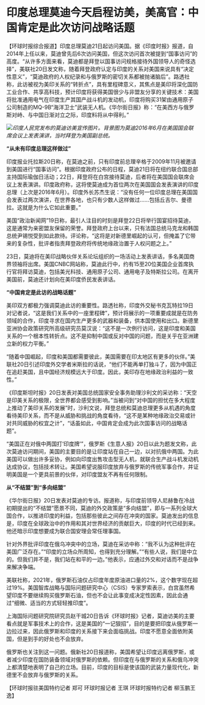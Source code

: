 

# 印度总理莫迪今天启程访美，美高官：中国肯定是此次访问战略话题

【环球时报综合报道】印度总理莫迪21日起访问美国。据《印度时报》报道，自2014年上任以来，莫迪曾先后6次访问美国，但这次访问首次被提到“国事访问”的高度。“从许多方面来看，莫迪都是拜登以国事访问规格接待外国领导人的奇怪选择”，美联社20日发文称，随着拜登政府认定与印度的关系对美国来说具有“决定性意义”，“莫迪政府的人权纪录和与俄罗斯的密切关系都被抛诸脑后”。路透社称，此访被视为美印关系的“转折点”，具有里程碑意义，其焦点是美印将深化国防工业合作、共享高科技，预计印度将获得美国很少与非盟友分享的关键技术：美国将批准通用电气在印度生产其国产战斗机的发动机，印度将购买31架由通用原子公司制造的MQ-9B“海洋卫士”武装无人机。《华尔街日报》称：“在美西方与俄罗斯对峙、与中国日渐对立之际，印度料将从中得利。”

![](https://inews.gtimg.com/om_bt/OV99QMjMlp20E6-Rtz7NrJ3BoNAiFZfIc4QUH5AhQPc7cAA/1000)_印度人民党发布的莫迪访美宣传图片。背景图为莫迪2016年6月在美国国会联席会议上发表演讲，当时拜登为美国副总统。_

**“从未有印度总理这样做过”**

印度报业托拉斯20日称，在莫迪之前，只有印度前总理辛格于2009年11月被邀请到美国进行“国事访问”。根据印度政府公布的日程，莫迪21日将在纽约联合国总部主持国际瑜伽日活动；22日，拜登将在白宫接待莫迪，后者将在美国国会联席会议上发表演讲。印度政府称，这将使莫迪成为首位两次在美国国会发表演讲的印度总理（上次是2016年6月）。印度外长苏杰生说：“没有任何一位印度总理在美国国会发表过两次演讲，在世界各地，也只有少数人这样做过……包括丘吉尔、曼德拉。这就是为什么它如此重要。”

美国“政治新闻网”19日称，最引人注目的时刻是拜登22日将举行国宴招待莫迪，这是通常为亲密盟友保留的荣誉。拜登政府上台以来，只有法国总统马克龙和韩国总统尹锡悦受到如此款待。评论称，“这将是对新德里崛起的认可，但掩盖了它带来的复杂性，批评者指责拜登政府将传统地缘政治置于人权问题之上。”

23日，莫迪将在美印战略伙伴关系论坛组织的一场活动上发表讲话，多名美国商界领袖将出席。美国CNBC网站称，莫迪此行中，约有15至20位美国企业首席执行官将拜访莫迪，包括美光科技、通用原子公司、通用电子及特斯拉公司。在离开美国前，莫迪还计划向在美印度侨民发表讲话。

**“中国肯定是此访的战略话题”**

美印双方都极力强调莫迪此访的重要性。路透社称，印度外交秘书克瓦特拉19日对记者说，“这是我们关系中的一座里程碑”，预计将展示的一项重要成就是在防务领域的合作，印度寻求在国内生产更多的武器和装备，供本国使用和出口。新德里亚洲协会政策研究所高级研究员莫汉说：“这不是一次例行访问，这是印度和美国关系的一个根本性转折点。这不是抑制中国或反对中国的问题，而是关乎在亚洲建立新的权力平衡。”

“随着中国崛起，印度和美国都需要彼此，美国需要在印太地区有更多的伙伴。”美联社20日引述印度外交学者米斯拉的话说，“他们不能再单打独斗了，因为中国正在追赶美国，且中国经济规模远大于印度。因此，美印存在地缘政治利益的一致性。”

《印度斯坦时报》20日发表对美国总统国家安全事务助理沙利文的采访称：“天空是印美关系的极限，全世界都会感受到影响。”当被问到“对中国的担忧在多大程度上推动了美印关系的发展”时，沙利文说，拜登总统和莫迪总理更多从机遇的角度看待美印关系，而不是从威胁和挑战的角度看待，“这不是某种地缘政治交易或针对共同威胁的权宜之计”，“话虽如此，中国肯定会成为此次国事访问的战略话题”。

“美国正在对俄中两国打‘印度牌’”，俄罗斯《生意人报》20日以此为题发文称，此次莫迪访问期间，美国的主要目的是让印度站在自己一边，以对抗俄中两国。为此美国可以做出许多妥协，例如向印度出售攻击型无人机，就联合生产战斗机发动机达成协议，包括技术转让。美国希望说服印度放弃与俄罗斯的传统军事合作，并证明美国是一个更具前景的伙伴，对印度盟友不再有任何限制。

**从“不结盟”到“多向结盟”**

《华尔街日报》20日发表对莫迪的专访。报道称，与印度前领导人尼赫鲁在冷战初期提出的“不结盟”愿景不同，莫迪的外交政策是“多向结盟”，即与一系列全球大国合作，以推进印度的利益，包括那些彼此之间存在冲突的国家。莫迪发出的信息是，印度在全球政治中的作用和其对世界经济的贡献巨大，印度的时代已经到来。他还暗示印度想要成为联合国安理会常任理事国。

针对外界批评印度在俄乌冲突中的立场，莫迪在采访中称：“我不认为这种批评在美国广泛存在。”“印度的立场众所周知，也得到充分理解。”“有些人说，我们是中立的。但我们并不是，我们站在和平的一边。”他表示，应通过外交和对话而不是战争来解决争端。

美联社称，2021年，俄罗斯石油仅占印度年度原油进口量的2%，这个数字现在超过19%。美国智库战略与国际问题研究中心（CSIS）专家罗索表示，白宫虽然希望印度不要继续购买俄罗斯石油，但也不会让此事变成决定性因素，因此会通过“细微、适当的方式轻轻推印度”。

上海国际问题研究院研究员赵干城20日告诉《环球时报》记者，莫迪访美的主要看点就是军事技术上的合作，这是美国的“一记狠招”，目的是要把印度从俄罗斯一边拉过来，因此俄罗斯和印度的关系接下来会面临挑战。印度不愿意全面依附美国，但是到手的好处也不会放弃。

俄罗斯也关注到这一问题。俄新社20日报道称，美国希望让印度远离俄罗斯，或者减少印度在国防装备领域对俄罗斯的依赖。但印度在与俄罗斯的关系和俄乌冲突上都清楚地表明了自己的立场。目前，印度的目标是使该国的武装力量现代化，新德里不会放弃与俄罗斯的关系。

【环球时报驻美国特约记者 郑可 环球时报记者 王琪 环球时报特约记者 柳玉鹏王逸】

